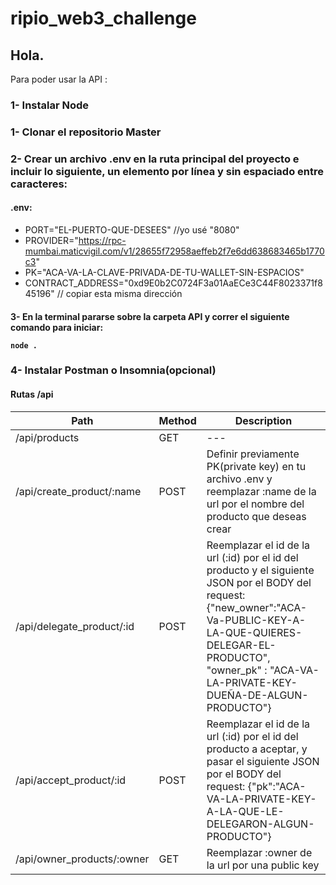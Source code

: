 # ripio_web3_challenge

## Hola. 

Para poder usar la API :
### 1- Instalar Node</h4>
### 1- Clonar el repositorio Master</h4>
### 2- Crear un archivo .env en la ruta principal del proyecto e incluir lo siguiente, un elemento por línea y sin espaciado entre caracteres:
#### .env:
- PORT="EL-PUERTO-QUE-DESEES" //yo usé "8080"
- PROVIDER="https://rpc-mumbai.maticvigil.com/v1/28655f72958aeffeb2f7e6dd638683465b1770c3"
- PK="ACA-VA-LA-CLAVE-PRIVADA-DE-TU-WALLET-SIN-ESPACIOS"
- CONTRACT_ADDRESS="0xd9E0b2C0724F3a01AaECe3C44F8023371f845196" // copiar esta misma dirección

<h4>3- En la terminal pararse sobre la carpeta API y correr el siguiente comando para iniciar:

  
  `node .`

  
### 4- Instalar Postman o Insomnia(opcional)

#### Rutas /api
| Path | Method | Description |
| --- | --- | --- |
| /api/products | GET | --- |
| /api/create_product/:name | POST | Definir previamente PK(private key) en tu archivo .env y reemplazar :name de la url por el nombre del producto que deseas crear |
| /api/delegate_product/:id | POST | Reemplazar el id de la url (:id) por el id del producto y el siguiente JSON por el BODY del request: {"new_owner":"ACA-Va-PUBLIC-KEY-A-LA-QUE-QUIERES-DELEGAR-EL-PRODUCTO", "owner_pk" : "ACA-VA-LA-PRIVATE-KEY-DUEÑA-DE-ALGUN-PRODUCTO"} |
| /api/accept_product/:id | POST | Reemplazar el id de la url (:id) por el id del producto a aceptar, y pasar el siguiente JSON por el BODY del request: {"pk":"ACA-VA-LA-PRIVATE-KEY-A-LA-QUE-LE-DELEGARON-ALGUN-PRODUCTO"} |
| /api/owner_products/:owner | GET | Reemplazar :owner de la url por una public key |
